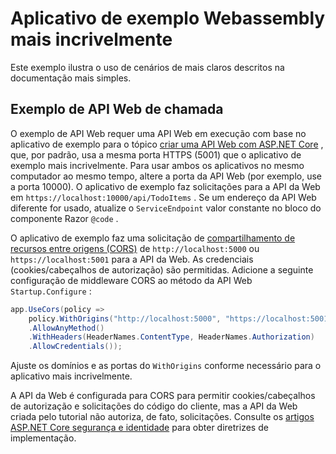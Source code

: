 # <a name="blazor-webassembly-sample-app"></a>Aplicativo de exemplo Webassembly mais incrivelmente

Este exemplo ilustra o uso de cenários de mais claros descritos na documentação mais simples.

## <a name="call-web-api-example"></a>Exemplo de API Web de chamada

O exemplo de API Web requer uma API Web em execução com base no aplicativo de exemplo para o tópico <a href="https://docs.microsoft.com/aspnet/core/tutorials/first-web-api">criar uma API Web com ASP.NET Core</a> , que, por padrão, usa a mesma porta HTTPS (5001) que o aplicativo de exemplo mais incrivelmente. Para usar ambos os aplicativos no mesmo computador ao mesmo tempo, altere a porta da API Web (por exemplo, use a porta 10000). O aplicativo de exemplo faz solicitações para a API da Web em `https://localhost:10000/api/TodoItems` . Se um endereço da API Web diferente for usado, atualize o `ServiceEndpoint` valor constante no bloco do componente Razor `@code` .</p>

O aplicativo de exemplo faz uma solicitação de <a href="https://docs.microsoft.com/aspnet/core/security/cors">compartilhamento de recursos entre origens (CORS)</a> de `http://localhost:5000` ou `https://localhost:5001` para a API da Web. As credenciais (cookies/cabeçalhos de autorização) são permitidas. Adicione a seguinte configuração de middleware CORS ao método da API Web `Startup.Configure` :</p>

```csharp
app.UseCors(policy => 
    policy.WithOrigins("http://localhost:5000", "https://localhost:5001")
    .AllowAnyMethod()
    .WithHeaders(HeaderNames.ContentType, HeaderNames.Authorization)
    .AllowCredentials());
```

Ajuste os domínios e as portas do `WithOrigins` conforme necessário para o aplicativo mais incrivelmente.

A API da Web é configurada para CORS para permitir cookies/cabeçalhos de autorização e solicitações do código do cliente, mas a API da Web criada pelo tutorial não autoriza, de fato, solicitações. Consulte os <a href="https://docs.microsoft.com/aspnet/core/security/">artigos ASP.NET Core segurança e identidade</a> para obter diretrizes de implementação.
